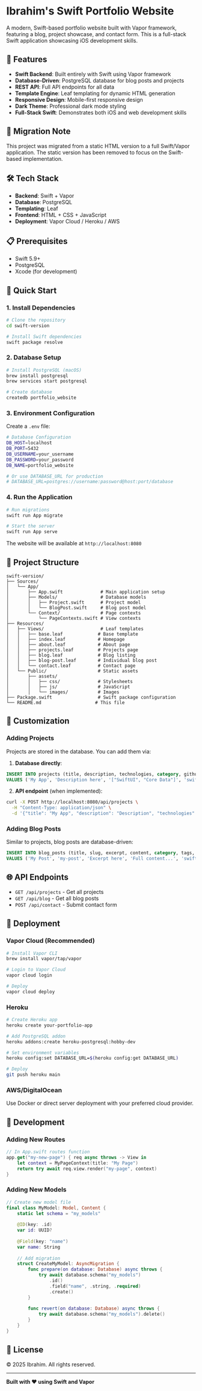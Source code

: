 # Ibrahim's Swift Portfolio Website

A modern, Swift-based portfolio website built with Vapor framework, featuring a blog, project showcase, and contact form. This is a full-stack Swift application showcasing iOS development skills.

## 🚀 Features

- **Swift Backend**: Built entirely with Swift using Vapor framework
- **Database-Driven**: PostgreSQL database for blog posts and projects
- **REST API**: Full API endpoints for all data
- **Template Engine**: Leaf templating for dynamic HTML generation
- **Responsive Design**: Mobile-first responsive design
- **Dark Theme**: Professional dark mode styling
- **Full-Stack Swift**: Demonstrates both iOS and web development skills

## 📝 Migration Note

This project was migrated from a static HTML version to a full Swift/Vapor application. The static version has been removed to focus on the Swift-based implementation.

## 🛠️ Tech Stack

- **Backend**: Swift + Vapor
- **Database**: PostgreSQL
- **Templating**: Leaf
- **Frontend**: HTML + CSS + JavaScript
- **Deployment**: Vapor Cloud / Heroku / AWS

## 📋 Prerequisites

- Swift 5.9+
- PostgreSQL
- Xcode (for development)

## 🚀 Quick Start

### 1. Install Dependencies

```bash
# Clone the repository
cd swift-version

# Install Swift dependencies
swift package resolve
```

### 2. Database Setup

```bash
# Install PostgreSQL (macOS)
brew install postgresql
brew services start postgresql

# Create database
createdb portfolio_website
```

### 3. Environment Configuration

Create a `.env` file:

```bash
# Database Configuration
DB_HOST=localhost
DB_PORT=5432
DB_USERNAME=your_username
DB_PASSWORD=your_password
DB_NAME=portfolio_website

# Or use DATABASE_URL for production
# DATABASE_URL=postgres://username:password@host:port/database
```

### 4. Run the Application

```bash
# Run migrations
swift run App migrate

# Start the server
swift run App serve
```

The website will be available at `http://localhost:8080`

## 📁 Project Structure

```
swift-version/
├── Sources/
│   └── App/
│       ├── App.swift              # Main application setup
│       ├── Models/                # Database models
│       │   ├── Project.swift      # Project model
│       │   └── BlogPost.swift     # Blog post model
│       └── Context/               # Page contexts
│           └── PageContexts.swift # View contexts
├── Resources/
│   ├── Views/                     # Leaf templates
│   │   ├── base.leaf             # Base template
│   │   ├── index.leaf            # Homepage
│   │   ├── about.leaf            # About page
│   │   ├── projects.leaf         # Projects page
│   │   ├── blog.leaf             # Blog listing
│   │   ├── blog-post.leaf        # Individual blog post
│   │   └── contact.leaf          # Contact page
│   └── Public/                   # Static assets
│       ├── assets/
│       │   ├── css/              # Stylesheets
│       │   ├── js/               # JavaScript
│       │   └── images/           # Images
├── Package.swift                 # Swift package configuration
└── README.md                    # This file
```

## 🎨 Customization

### Adding Projects

Projects are stored in the database. You can add them via:

1. **Database directly**:
```sql
INSERT INTO projects (title, description, technologies, category, github_url) 
VALUES ('My App', 'Description here', '["SwiftUI", "Core Data"]', 'swiftui', 'https://github.com/username/repo');
```

2. **API endpoint** (when implemented):
```bash
curl -X POST http://localhost:8080/api/projects \
  -H "Content-Type: application/json" \
  -d '{"title": "My App", "description": "Description", "technologies": ["SwiftUI"], "category": "swiftui"}'
```

### Adding Blog Posts

Similar to projects, blog posts are database-driven:

```sql
INSERT INTO blog_posts (title, slug, excerpt, content, category, tags, read_time, featured, published) 
VALUES ('My Post', 'my-post', 'Excerpt here', 'Full content...', 'swift', '["Swift", "iOS"]', 5, true, true);
```

## 🌐 API Endpoints

- `GET /api/projects` - Get all projects
- `GET /api/blog` - Get all blog posts
- `POST /api/contact` - Submit contact form

## 🚀 Deployment

### Vapor Cloud (Recommended)

```bash
# Install Vapor CLI
brew install vapor/tap/vapor

# Login to Vapor Cloud
vapor cloud login

# Deploy
vapor cloud deploy
```

### Heroku

```bash
# Create Heroku app
heroku create your-portfolio-app

# Add PostgreSQL addon
heroku addons:create heroku-postgresql:hobby-dev

# Set environment variables
heroku config:set DATABASE_URL=$(heroku config:get DATABASE_URL)

# Deploy
git push heroku main
```

### AWS/DigitalOcean

Use Docker or direct server deployment with your preferred cloud provider.

## 🔧 Development

### Adding New Routes

```swift
// In App.swift routes function
app.get("my-new-page") { req async throws -> View in
    let context = MyPageContext(title: "My Page")
    return try await req.view.render("my-page", context)
}
```

### Adding New Models

```swift
// Create new model file
final class MyModel: Model, Content {
    static let schema = "my_models"
    
    @ID(key: .id)
    var id: UUID?
    
    @Field(key: "name")
    var name: String
    
    // Add migration
    struct CreateMyModel: AsyncMigration {
        func prepare(on database: Database) async throws {
            try await database.schema("my_models")
                .id()
                .field("name", .string, .required)
                .create()
        }
        
        func revert(on database: Database) async throws {
            try await database.schema("my_models").delete()
        }
    }
}
```

## 📝 License

© 2025 Ibrahim. All rights reserved.

---

**Built with ❤️ using Swift and Vapor**
